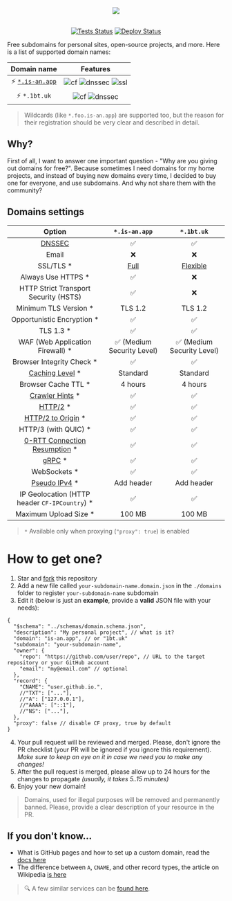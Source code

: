 <div align="center">
  <picture>
    <source media="(prefers-color-scheme: dark)" srcset="https://socialify.git.ci/tarampampam/free-domains/image?description=1&font=Raleway&forks=1&issues=1&owner=0&pulls=1&pattern=Solid&stargazers=1&theme=Dark">
    <img src="https://socialify.git.ci/tarampampam/free-domains/image?description=1&font=Raleway&forks=1&issues=1&owner=0&pulls=1&pattern=Solid&stargazers=1&theme=Light">
  </picture>
  <br/>
  <br/>

[![Tests Status][badge-tests]][actions]
[![Deploy Status][badge-deploy]][deploy]
</div>

Free subdomains for personal sites, open-source projects, and more. Here is a list of supported domain names:

|              Domain name              |                         Features                          |
|:-------------------------------------:|:---------------------------------------------------------:|
| ⚡ [`*.is-an.app`](https://is-an.app/) | ![cf][badge-cf] ![dnssec][badge-dnssec] ![ssl][badge-ssl] |
|             ⚡ `*.1bt.uk`              |          ![cf][badge-cf] ![dnssec][badge-dnssec]          |

> Wildcards (like `*.foo.is-an.app`) are supported too, but the reason for their registration should be very clear and described in detail.

[badge-cf]:https://shields.io/badge/%20-cloudflare-blue?logo=cloudflare&style=plastic?cacheSeconds=3600
[badge-dnssec]:https://shields.io/badge/%20-DNSSEC-blue?logo=moleculer&logoColor=white&style=plastic?cacheSeconds=3600
[badge-ssl]:https://shields.io/badge/SSL-Required-blue?style=plastic?cacheSeconds=3600

## Why?

First of all, I want to answer one important question - "Why are you giving out domains for free?". Because sometimes I need domains for my home projects, and instead of buying new domains every time, I decided to buy one for everyone, and use subdomains. And why not share them with the community?

## Domains settings

|                    Option                     |       `*.is-an.app`       |        `*.1bt.uk`         |
|:---------------------------------------------:|:-------------------------:|:-------------------------:|
|               [DNSSEC][dnssec]                |             ✅             |             ✅             |
|                     Email                     |             ❌             |             ❌             |
|                   SSL/TLS *                   |     [Full][ssl-full]      |   [Flexible][ssl-flex]    |
|              Always Use HTTPS *               |             ✅             |             ❌             |
|     HTTP Strict Transport Security (HSTS)     |             ✅             |             ❌             |
|             Minimum TLS Version *             |          TLS 1.2          |          TLS 1.2          |
|          Opportunistic Encryption *           |             ✅             |             ✅             |
|                   TLS 1.3 *                   |             ✅             |             ✅             |
|       WAF (Web Application Firewall) *        | ✅ (Medium Security Level) | ✅ (Medium Security Level) |
|           Browser Integrity Check *           |             ✅             |             ✅             |
|       [Caching Level][caching-levels] *       |         Standard          |         Standard          |
|              Browser Cache TTL *              |          4 hours          |          4 hours          |
|       [Crawler Hints][crawler-hints] *        |             ✅             |             ✅             |
|               [HTTP/2][http2] *               |             ✅             |             ✅             |
|     [HTTP/2 to Origin][http2-to-origin] *     |             ✅             |             ✅             |
|             HTTP/3 (with QUIC) *              |             ✅             |             ✅             |
|     [0-RTT Connection Resumption][0rtt] *     |             ✅             |             ✅             |
|                [gRPC][grpc] *                 |             ✅             |             ✅             |
|                 WebSockets *                  |             ✅             |             ✅             |
|         [Pseudo IPv4][pseudo-ipv4] *          |        Add header         |        Add header         |
| IP Geolocation (HTTP header `CF-IPCountry`) * |             ✅             |             ✅             |
|             Maximum Upload Size *             |          100 MB           |          100 MB           |

> `*` Available only when proxying (`"proxy": true`) is enabled

[dnssec]:https://developers.cloudflare.com/dns/additional-options/dnssec
[ssl-full]:https://developers.cloudflare.com/ssl/origin-configuration/ssl-modes/full/
[ssl-flex]:https://developers.cloudflare.com/ssl/origin-configuration/ssl-modes/flexible/
[caching-levels]:https://developers.cloudflare.com/cache/how-to/set-caching-levels
[crawler-hints]:https://blog.cloudflare.com/crawler-hints-how-cloudflare-is-reducing-the-environmental-impact-of-web-searches/
[http2]:https://www.cloudflare.com/website-optimization/http2/what-is-http2/
[http2-to-origin]:https://developers.cloudflare.com/cache/how-to/enable-http2-to-origin
[0rtt]:https://developers.cloudflare.com/fundamentals/network/0-rtt-connection-resumption/
[grpc]:https://support.cloudflare.com/hc/en-us/articles/360050483011
[pseudo-ipv4]:https://support.cloudflare.com/hc/en-us/articles/229666767

# How to get one?

1. Star and [fork](https://github.com/tarampampam/free-domains/fork) this repository
2. Add a new file called `your-subdomain-name.domain.json` in the `./domains` folder to register `your-subdomain-name` subdomain
3. Edit it (below is just an **example**, provide a **valid** JSON file with your needs):

```json5
{
  "$schema": "../schemas/domain.schema.json",
  "description": "My personal project", // what is it?
  "domain": "is-an.app", // or "1bt.uk"
  "subdomain": "your-subdomain-name",
  "owner": {
    "repo": "https://github.com/user/repo", // URL to the target repository or your GitHub account
    "email": "my@email.com" // optional
  },
  "record": {
    "CNAME": "user.github.io.",
    //"TXT": ["..."],
    //"A": ["127.0.0.1"],
    //"AAAA": ["::1"],
    //"NS": ["..."],
  },
  "proxy": false // disable CF proxy, true by default
}
```

4. Your pull request will be reviewed and merged. Please, don't ignore the PR checklist (your PR will be ignored if you ignore this requirement). _Make sure to keep an eye on it in case we need you to make any changes!_
5. After the pull request is merged, please allow up to 24 hours for the changes to propagate _(usually, it takes 5..15 minutes)_
6. Enjoy your new domain!

> Domains, used for illegal purposes will be removed and permanently banned. Please, provide a clear description of your resource in the PR.

## If you don't know...

- What is GitHub pages and how to set up a custom domain, read the [docs here](https://docs.github.com/en/pages/configuring-a-custom-domain-for-your-github-pages-site)
- The difference between `A`, `CNAME`, and other record types, the article on Wikipedia [is here](https://en.wikipedia.org/wiki/List_of_DNS_record_types)

> 🔍 A few similar services can be [found here](https://free-for.dev/#/?id=domain).

[badge-tests]:https://img.shields.io/github/workflow/status/tarampampam/free-domains/tests?label=tests&logo=github&style=for-the-badge
[badge-deploy]:https://img.shields.io/github/workflow/status/tarampampam/free-domains/deploy?label=deploy&logo=github&style=for-the-badge

[actions]:https://github.com/tarampampam/free-domains/actions
[deploy]:https://github.com/tarampampam/free-domains/actions/workflows/deploy.yml
